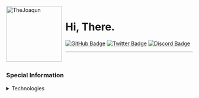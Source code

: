 <img width="150" height="150" align="left" style="float: left; margin: 0 10px 0 0;" alt="TheJoaqun" src="https://avatars.githubusercontent.com/u/69177565?v=4">

# Hi, There.

<div>
  <a href="https://github.com/thejoaqun"><img src="https://img.shields.io/badge/-Github-000000?style=flat-square&labelColor=000000&logo=Github&logoColor=white&link=https://github.com/thejoaqun" alt="GitHub Badge"/></a>
  <a href="https://twitter.com/thejoaqun"><img src="https://img.shields.io/badge/-Twitter-000000?style=flat-square&labelColor=000000&logo=twitter&logoColor=white&link=https://twitter.com/izakdvlpr" alt="Twitter Badge"/></a>
  <a href="https://discord.com/users/899400183396302918"><img src="https://img.shields.io/badge/-Discord-000000?style=flat-square&labelColor=000000&logo=discord&logoColor=white&link=https://discord.com/users/899400183396302918" alt="Discord Badge"/></a>
</div>

---

##

<div align="auto" style="display: inline-block;">
   <h3 align="auto">Special Information</h1>
</div>

<details>
    <summary>Technologies</summary>

## Websites

![icons list](https://skillicons.dev/icons?i=html,css,javascript,boostrap)

- HTML, CSS, JavaScript, Boostrap
- More Idk

## Lego??

![icons list](https://skillicons.dev/icons?i=lua,typescript)

- Lua, TypeScript

## Outted For Me

![icons list](https://skillicons.dev/icons?i=php)

- PHP

## Other Language

![icons list](https://skillicons.dev/icons?i=json,nodejs)

- Json
- NodeJS

## Know But Never Used

- Currently None

## Want to Learn

- None

</details>

##
